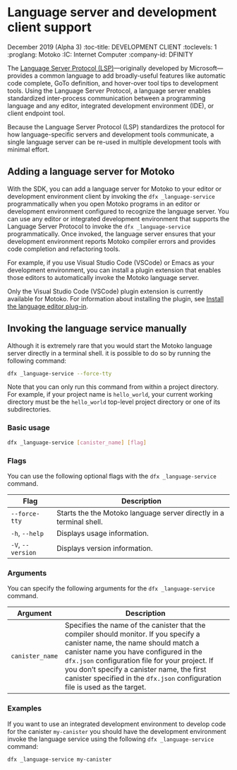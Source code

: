 # Language server and development client support

December 2019 (Alpha 3) :toc-title: DEVELOPMENT CLIENT :toclevels: 1 :proglang: Motoko :IC: Internet Computer :company-id: DFINITY

The [Language Server Protocol (LSP)](https://microsoft.github.io/language-server-protocol)—originally developed by Microsoft—provides a common language to add broadly-useful features like automatic code complete, GoTo definition, and hover-over tool tips to development tools. Using the Language Server Protocol, a language server enables standardized inter-process communication between a programming language and any editor, integrated development environment (IDE), or client endpoint tool.

Because the Language Server Protocol (LSP) standardizes the protocol for how language-specific servers and development tools communicate, a single language server can be re-used in multiple development tools with minimal effort.

## Adding a language server for Motoko

With the SDK, you can add a language server for Motoko to your editor or development environment client by invoking the `dfx _language-service` programmatically when you open Motoko programs in an editor or development environment configured to recognize the language server. You can use any editor or integrated development environment that supports the Language Server Protocol to invoke the `dfx _language-service` programmatically. Once invoked, the language server ensures that your development environment reports Motoko compiler errors and provides code completion and refactoring tools.

For example, if you use Visual Studio Code (VSCode) or Emacs as your development environment, you can install a plugin extension that enables those editors to automatically invoke the Motoko language server.

<div class="note">

Only the Visual Studio Code (VSCode) plugin extension is currently available for Motoko. For information about installing the plugin, see [Install the language editor plug-in](../../tutorials/local-quickstart#install-vscode).

</div>

## Invoking the language service manually

Although it is extremely rare that you would start the Motoko language server directly in a terminal shell. it is possible to do so by running the following command:

``` bash
dfx _language-service --force-tty
```

Note that you can only run this command from within a project directory. For example, if your project name is `hello_world`, your current working directory must be the `hello_world` top-level project directory or one of its subdirectories.

### Basic usage

``` bash
dfx _language-service [canister_name] [flag]
```

### Flags

You can use the following optional flags with the `dfx _language-service` command.

| Flag              | Description                                                             |
|-------------------|-------------------------------------------------------------------------|
| `--force-tty`     | Starts the the Motoko language server directly in a terminal shell. |
| `-h`, `--help`    | Displays usage information.                                             |
| `-V`, `--version` | Displays version information.                                           |

### Arguments

You can specify the following arguments for the `dfx _language-service` command.

| Argument        | Description                                                                                                                                                                                                                                                                                                                                          |
|-----------------|------------------------------------------------------------------------------------------------------------------------------------------------------------------------------------------------------------------------------------------------------------------------------------------------------------------------------------------------------|
| `canister_name` | Specifies the name of the canister that the compiler should monitor. If you specify a canister name, the name should match a canister name you have configured in the `dfx.json` configuration file for your project. If you don’t specify a canister name, the first canister specified in the `dfx.json` configuration file is used as the target. |

### Examples

If you want to use an integrated development environment to develop code for the canister `my-canister` you should have the development environment invoke the language service using the following `dfx _language-service` command:

``` bash
dfx _language-service my-canister
```
